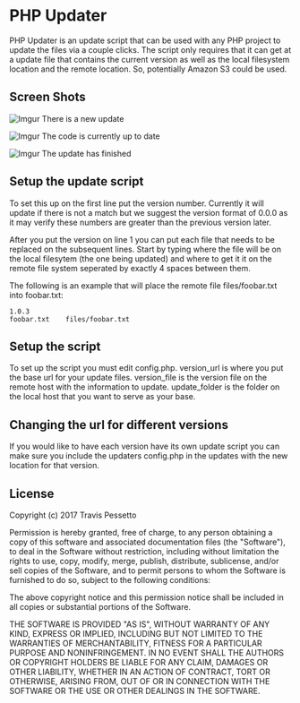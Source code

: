 # PHP Updater

PHP Updater is an update script that can be used with any PHP project to update
the files via a couple clicks.  The script only requires that it can get at a
update file that contains the current version as well as the local filesystem
location and the remote location.  So, potentially Amazon S3 could be used.

## Screen Shots

![Imgur](http://i.imgur.com/kF1GrPp.png)
There is a new update

![Imgur](http://i.imgur.com/bcCyLJc.png)
The code is currently up to date

![Imgur](http://i.imgur.com/BbKhpls.png)
The update has finished

## Setup the update script

To set this up on the first line put the version number.  Currently it will
update if there is not a match but we suggest the version format of 0.0.0 as
it may verify these numbers are greater than the previous version later.

After you put the version on line 1 you can put each file that needs to be
replaced on the subsequent lines.  Start by typing where the file will be
on the local filesytem (the one being updated) and where to get it it on
the remote file system seperated by exactly 4 spaces between them.

The following is an example that will place the remote file files/foobar.txt
into foobar.txt:

```
1.0.3
foobar.txt    files/foobar.txt
```

## Setup the script

To set up the script you must edit config.php.  version_url is where you put the
base url for your update files.  version_file is the version file on the remote
host with the information to update.  update_folder is the folder on the local
host that you want to serve as your base.

## Changing the url for different versions

If you would like to have each version have its own update script you can make
sure you include the updaters config.php in the updates with the new location
for that version.

## License

Copyright (c) 2017 Travis Pessetto

Permission is hereby granted, free of charge, to any person obtaining a copy
of this software and associated documentation files (the "Software"), to deal
in the Software without restriction, including without limitation the rights
to use, copy, modify, merge, publish, distribute, sublicense, and/or sell
copies of the Software, and to permit persons to whom the Software is
furnished to do so, subject to the following conditions:

The above copyright notice and this permission notice shall be included in all
copies or substantial portions of the Software.

THE SOFTWARE IS PROVIDED "AS IS", WITHOUT WARRANTY OF ANY KIND, EXPRESS OR
IMPLIED, INCLUDING BUT NOT LIMITED TO THE WARRANTIES OF MERCHANTABILITY,
FITNESS FOR A PARTICULAR PURPOSE AND NONINFRINGEMENT. IN NO EVENT SHALL THE
AUTHORS OR COPYRIGHT HOLDERS BE LIABLE FOR ANY CLAIM, DAMAGES OR OTHER
LIABILITY, WHETHER IN AN ACTION OF CONTRACT, TORT OR OTHERWISE, ARISING FROM,
OUT OF OR IN CONNECTION WITH THE SOFTWARE OR THE USE OR OTHER DEALINGS IN THE
SOFTWARE.
